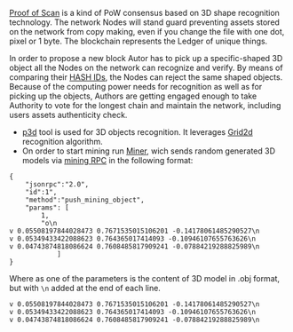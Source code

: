 [Proof of Scan](https://3dpass.org/proof_of_scan.html) is a kind of PoW consensus based on 3D shape recognition technology. The network Nodes will stand guard preventing assets stored on the network from copy making, even if you change the file with one dot, pixel or 1 byte. The blockchain represents the Ledger of unique things.

In order to propose a new block Autor has to pick up a specific-shaped 3D object all the Nodes on the network can recognize and verify. By means of comparing their [HASH IDs](https://3dpass.org/features.html#3D_object_recognition), the Nodes can reject the same shaped objects. Because of the computing power needs for recognition as well as for picking up the objects, Authors are getting engaged enough to take Authority to vote for the longest chain and maintain the network, including users assets authenticity check.

- [p3d](https://github.com/3Dpass/p3d) tool is used for 3D objects recognition. It leverages [Grid2d](https://3dpass.org/grid2d.html) recognition algorithm. 
- On order to start mining run [Miner](https://github.com/3Dpass/miner), wich sends random generated 3D models via [mining RPC](https://github.com/3Dpass/3DP/blob/dev_recipes/nodes/poscan-consensus/src/mining_rpc.rs) in the following format: 

```
{
    "jsonrpc":"2.0",
    "id":1",
    "method":"push_mining_object",
    "params": [
        1,
        "o\n
v 0.05508197844028473 0.7671535015106201 -0.14178061485290527\n
v 0.05349433422088623 0.764365017414093 -0.10946107655763626\n
v 0.04743874818086624 0.7608485817909241 -0.07884219288825989\n
            ]
}
```
Where as one of the parameters is the content of 3D model in .obj format, but with `\n` added at the end of each line. 
```
v 0.05508197844028473 0.7671535015106201 -0.14178061485290527\n
v 0.05349433422088623 0.764365017414093 -0.10946107655763626\n
v 0.04743874818086624 0.7608485817909241 -0.07884219288825989\n
```


